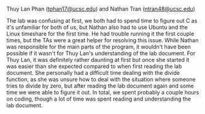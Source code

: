 Thuy Lan Phan (tphan17@ucsc.edu) and Nathan Tran (ntran48@ucsc.edu)

The lab was confusing at first, we both had to spend time to figure out C as it's unfamiliar for both of us, but Nathan also had to use Ubuntu and the Linux timeshare for the first time. He had trouble running it the first couple times, but the TAs were a great helper for resolving this issue. While Nathan was responsible for the main parts of the program, it wouldn't have been possible if it wasn't for Thuy Lan's understanding of the lab document. For Thuy Lan, it was definitely rather daunting at first but once she started it was easier than she expected compared to when first reading the lab document. She personally had a difficult time dealing with the divide function, as she was unsure how to deal with the situation where someone tries to divide by zero, but after reading the lab document again and some time we were able to figure it out. In total, we spent probably a couple hours on coding, though a lot of time was spent reading and understanding the lab document.
